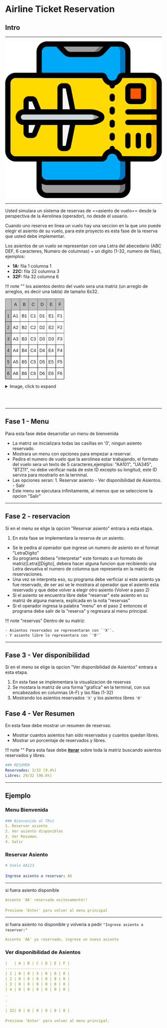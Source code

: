 # Airline Ticket Reservation
## Intro


---
![1](../../img/ticket.png)


---
Usted simulara un sistema de reservas de ==asiento de vuelo== desde la perspectiva de la Aerolinea (operador), no desde el usuario.

Cuando uno reserva en linea un vuelo hay una seccion en la que uno puede elegir el asiento de su vuelo, para este proyecto es esta fase de la reserva que usted debe implementar.

Los asientos de un vuelo se representan con una Letra del abecedario (ABC DEF, 6 caracteres, Numero de columnas) + un digito (1-32, numero de filas), ejemplos:

- **1A:** fila 1 columna 1
- **22C:** fila 22 columna 3
- **32F:** fila 32 columna 6

!!! note ""
    los asientos dentro del vuelo sera una matriz (un arreglo de arreglos, es decir una tabla) de tamaño 6x32.



<style type="text/css">
.tg  {border-collapse:collapse;border-spacing:0;}
.tg td{font-family:Arial, sans-serif;font-size:14px;padding:10px 5px;border-style:solid;border-width:1px;overflow:hidden;word-break:normal;border-color:black;}
.tg th{font-family:Arial, sans-serif;font-size:14px;font-weight:normal;padding:10px 5px;border-style:solid;border-width:1px;overflow:hidden;word-break:normal;border-color:black;}
.tg .tg-k04z{background-color:#c0c0c0;border-color:#656565;text-align:left;vertical-align:top}
.tg .tg-c3ow{border-color:inherit;text-align:center;vertical-align:top}
.tg .tg-mtln{background-color:#c0c0c0;border-color:#656565;text-align:center;vertical-align:top}
.tg .tg-y6fn{background-color:#c0c0c0;text-align:left;vertical-align:top}
.tg .tg-0lax{text-align:left;vertical-align:top}
</style>
<table class="tg">
  <tr>
    <th class="tg-k04z"></th>
    <th class="tg-mtln">A</th>
    <th class="tg-mtln">B</th>
    <th class="tg-mtln">C</th>
    <th class="tg-mtln">D</th>
    <th class="tg-mtln">E</th>
    <th class="tg-mtln">F</th>
  </tr>
  <tr>
    <td class="tg-y6fn">1</td>
    <td class="tg-c3ow">A1</td>
    <td class="tg-c3ow">B1</td>
    <td class="tg-c3ow">C1</td>
    <td class="tg-c3ow">D1</td>
    <td class="tg-c3ow">E1</td>
    <td class="tg-c3ow">F1</td>
  </tr>
  <tr>
    <td class="tg-y6fn">2</td>
    <td class="tg-c3ow">A2</td>
    <td class="tg-c3ow">B2</td>
    <td class="tg-c3ow">C2</td>
    <td class="tg-c3ow">D2</td>
    <td class="tg-c3ow">E2</td>
    <td class="tg-c3ow">F2</td>
  </tr>
  <tr>
    <td class="tg-y6fn">3</td>
    <td class="tg-c3ow">A3</td>
    <td class="tg-c3ow">B3</td>
    <td class="tg-c3ow">C3</td>
    <td class="tg-c3ow">D3</td>
    <td class="tg-c3ow">D3</td>
    <td class="tg-c3ow">F3</td>
  </tr>
  <tr>
    <td class="tg-y6fn">4</td>
    <td class="tg-0lax">A4</td>
    <td class="tg-0lax">B4</td>
    <td class="tg-0lax">C4</td>
    <td class="tg-0lax">D4</td>
    <td class="tg-0lax">E4</td>
    <td class="tg-0lax">F4</td>
  </tr>
  <tr>
    <td class="tg-y6fn">5</td>
    <td class="tg-0lax">A5</td>
    <td class="tg-0lax">B5</td>
    <td class="tg-0lax">C5</td>
    <td class="tg-0lax">D5</td>
    <td class="tg-0lax">E5</td>
    <td class="tg-0lax">F5</td>
  </tr>
  <tr>
    <td class="tg-y6fn">6</td>
    <td class="tg-0lax">A6</td>
    <td class="tg-0lax">B6</td>
    <td class="tg-0lax">C6</td>
    <td class="tg-0lax">D6</td>
    <td class="tg-0lax">E6</td>
    <td class="tg-0lax">F6</td>
  </tr>
</table>

<details>
    <summary>Image, click to expand</summary>

<img src="../../img/flight.png" alt="Flight Ticket Reservation">

</details>


<br><br>

---

## Fase 1 - Menu

Para esta fase debe desarrollar un menu de bienvenida

- La matriz se inicializara todas las casillas en '0', ningun asiento reservado.
- Mostrara un menu con opciones para empezar a reservar.
- Pedira el numero de vuelo que la aerolinea estar trabajando, el formato del vuelo sera un texto de 5 caracteres,ejemplos: "AA101", "UA345", "BTZ11", no debe verificar nada de este ID excepto su longitud, este ID servira para mostrarlo en la terminal.
- Las opciones seran:
      1. Reservar asiento
      - Ver disponibilidad de Asientos.
      - Salir
- Este menu se ejecutara infinitamente, al menos que se seleccione la opcion "Salir"

---
## Fase 2 - reservacion

Si en el menu se elige la opcion "Reservar asiento" entrara a esta etapa.

1. En esta fase se implementara la reserva de un asiento.
- Se le pedira al operador que ingrese un numero de asiento en el format "LetraDigito"
- Su programa debera "interpretar" este formato a un formato de matriz[Letra][Digito], debera hacer alguna funcion que recibiendo una Letra devuelva el numero de columna que representa en la matriz de reservaciones.
- Una vez se interpreta eso, su programa debe verficiar si este asiento ya fue reservado, de ser asi se le mostrara al operador que el asiento esta reservado y que debe volver a elegir otro asiento (Volver a paso 2)
- Si el asiento se encuentra libre debe "reservar" este asiento en su matriz de alguna manera, explicada en la nota "reservas"
- Si el operador ingresa la palabra "menu" en el paso 2 entonces el programa debe salir de la "reserva" y regresara al menu principal.


!!! note "reservas"
    Dentro de su matriz:

    - Asientos reservados se representaran con `'X'`.
    - Y asiento libre lo representara con `'0'`

---
## Fase 3 - Ver disponibilidad

Si en el menu se elige la opcion "Ver disponibilidad de Asientos" entrara a esta etapa.

1. En esta fase se implementara la visualizacion de reservas
2. Se mostara la matriz de una forma "grafica" en la terminal, con sus encabezados en columnas (A-F) y las filas (1-32)
3. Mostrando los asientos reservados `'X'` y los asientos libres  `'0'`


## Fase 4 -  Ver Resumen

En esta fase debe mostrar un resumen de reservas.

- Mostrar cuantos asientos han sido reservados y cuantos quedan libres.
- Mostrar un porcentaje de reservados y libres.

!!! note ""
    Para esta fase debe [**iterar**]() sobre toda la matriz buscando asientos reservados y libres.


```yaml
### RESUMEN
Reservados: 3/32 [9.4%]
Libres: 29/32 [90.6%]

```

---
## Ejemplo

### Menu Bienvenida

```yaml
### Bienvenido al TRv1
1. Reservar asiento
2. Ver asiento disponibles
3. Ver Resumen.
4. Salir
```

### Reservar Asiento

```yaml
# Vuelo AA123

Ingrese asiento a reservar: A6

```
---

si fuera asiento disponible

```yaml
Asiento 'A6' reservado exitosamente!!

Presione 'Enter' para volver al menu principal

```
---

si fuera asiento no disponible y volveria a pedir `"Ingrese asiento a reservar:"`


```yaml
Asiento 'A6' ya reservado, ingrese un nuevo asiento
```


### Ver disponibilidad de Asientos

```yaml
|   | A | B | C | D | E | F |
-----------------------------
| 1 | 0 | 0 | X | 0 | 0 | 0 |
| 2 | 0 | 0 | 0 | 0 | 0 | 0 |
| 3 | 0 | 0 | 0 | 0 | 0 | 0 |
| 4 | 0 | 0 | 0 | 0 | 0 | 0 |
.
.
.
| 32| 0 | 0 | 0 | 0 | 0 | 0 |

Presione 'Enter' para volver al menu principal.
```